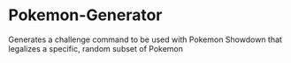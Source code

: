 # Pokemon-Generator
Generates a challenge command to be used with Pokemon Showdown that legalizes a specific, random subset of Pokemon
